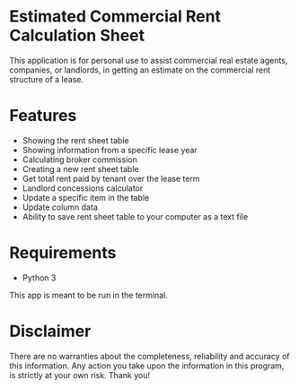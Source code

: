 # Estimated Commercial Rent Calculation Sheet

This application is for personal use to assist commercial real estate agents, companies, or landlords, in getting an estimate on the commercial rent structure of a lease.

# Features
- Showing the rent sheet table
- Showing information from a specific lease year
- Calculating broker commission
- Creating a new rent sheet table
- Get total rent paid by tenant over the lease term
- Landlord concessions calculator
- Update a specific item in the table
- Update column data
- Ability to save rent sheet table to your computer as a text file

# Requirements

- Python 3

This app is meant to be run in the terminal.

# Disclaimer
There are no warranties about the completeness, reliability and accuracy of this information. Any action you take upon the information in this program, is strictly at your own risk. Thank you! 